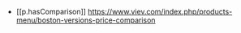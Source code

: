 

- [[p.hasComparison]] https://www.viev.com/index.php/products-menu/boston-versions-price-comparison
